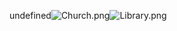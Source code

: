 undefined![Church.png](https://raw.githubusercontent.com/Klokinator/FE-Repo/main/BGs,%20Interface%20Elements/Background%20CGs/RandomWizard's%20BGs/Church.png "Church.png")![Library.png](https://raw.githubusercontent.com/Klokinator/FE-Repo/main/BGs,%20Interface%20Elements/Background%20CGs/RandomWizard's%20BGs/Library.png "Library.png")